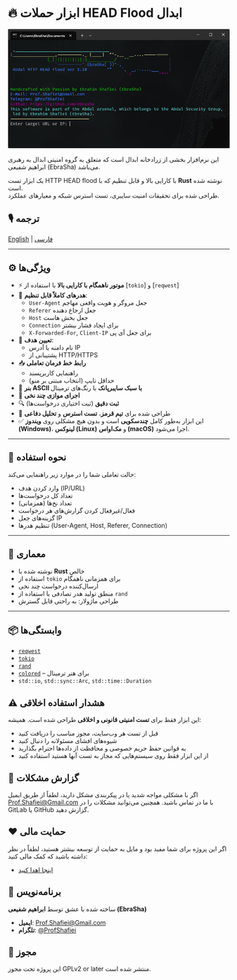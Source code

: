 # 🔥 ابزار حملات HEAD Flood ابدال


<div align="center">
  <img src="scr.jpg" alt="Abdal HTTP HEAD Flood">
</div>


این نرم‌افزار بخشی از زرادخانه ابدال است که متعلق به گروه امنیتی ابدال به رهبری ابراهیم شفیعی (EbraSha) می‌باشد.

یک ابزار تست HTTP HEAD flood با کارایی بالا و قابل تنظیم که با **Rust** نوشته شده است.  
طراحی شده برای تحقیقات امنیت سایبری، تست استرس شبکه و معیارهای عملکرد.

## 🎙️ ترجمه

[English](README.md) | [فارسی](README.fa.md)

---

## ⚙️ ویژگی‌ها

- ⚡ **موتور ناهمگام با کارایی بالا** با استفاده از [`tokio`] و [`reqwest`]
- 🧠 **هدرهای کاملاً قابل تنظیم**:
  - `User-Agent` جعل مروگر و هویت واقعی مهاجم
  - `Referer` جعل ارجاع دهنده
  - `Host` جعل بخش هاست
  - `Connection` برای ایجاد فشار بیشتر
  - `X-Forwarded-For`, `Client-IP` برای جعل آی پی
- 🎯 **تعیین هدف**:
  - نام دامنه یا آدرس IP
  - پشتیبانی از HTTP/HTTPS
- 📥 **رابط خط فرمان تعاملی**
  - راهنمایی کاربرپسند
  - حداقل تایپ (انتخاب مبتنی بر منو)
- 🎨 **بنر ASCII با سبک سایبرپانک** با رنگ‌های ترمینال
- 🔄 **اجرای موازی چند نخی**
- 🔍 **ثبت دقیق** (ثبت اختیاری درخواست‌ها)
- 🧪 طراحی شده برای **تیم قرمز**، **تست استرس** و **تحلیل دفاعی**
- ✅ این ابزار به‌طور کامل **چندسکویی** است و بدون هیچ مشکلی روی **ویندوز (Windows)**، **لینوکس (Linux)** و **مک‌اواس (macOS)** اجرا می‌شود.
---

## 🧩 نحوه استفاده

حالت تعاملی شما را در موارد زیر راهنمایی می‌کند:
- وارد کردن هدف (IP/URL)
- تعداد کل درخواست‌ها
- تعداد نخ‌ها (همزمانی)
- فعال/غیرفعال کردن گزارش‌های هر درخواست
- گزینه‌های جعل IP
- تنظیم هدرها (User-Agent, Host, Referer, Connection)

---

## 🧠 معماری

- نوشته شده با **Rust** خالص
- استفاده از `tokio` برای همزمانی ناهمگام
- ارسال‌کننده درخواست چند نخی
- منطق تولید هدر تصادفی با استفاده از `rand`
- طراحی ماژولار: به راحتی قابل گسترش

---

## 📦 وابستگی‌ها

- [`reqwest`](https://crates.io/crates/reqwest)
- [`tokio`](https://crates.io/crates/tokio)
- [`rand`](https://crates.io/crates/rand)
- [`colored`](https://crates.io/crates/colored) – برای هنر ترمینال
- `std::io`, `std::sync::Arc`, `std::time::Duration`

## ⚠️ هشدار استفاده اخلاقی
این ابزار فقط برای **تست امنیتی قانونی و اخلاقی** طراحی شده است. همیشه:
- قبل از تست هر وب‌سایت، مجوز مناسب را دریافت کنید
- شیوه‌های افشای مسئولانه را دنبال کنید
- به قوانین حفظ حریم خصوصی و محافظت از داده‌ها احترام بگذارید
- از این ابزار فقط روی سیستم‌هایی که مجاز به تست آنها هستید استفاده کنید

## 🐛 گزارش مشکلات
اگر با مشکلی مواجه شدید یا در پیکربندی مشکل دارید، لطفاً از طریق ایمیل Prof.Shafiei@Gmail.com با ما در تماس باشید. همچنین می‌توانید مشکلات را در GitLab یا GitHub گزارش دهید.

## ❤️ حمایت مالی
اگر این پروژه برای شما مفید بود و مایل به حمایت از توسعه بیشتر هستید، لطفاً در نظر داشته باشید که کمک مالی کنید:
- [اینجا اهدا کنید](https://alphajet.ir/abdal-donation)

## 🤵 برنامه‌نویس
ساخته شده با عشق توسط **ابراهیم شفیعی (EbraSha)**
- **ایمیل**: Prof.Shafiei@Gmail.com
- **تلگرام**: [@ProfShafiei](https://t.me/ProfShafiei)

## 📜 مجوز
این پروژه تحت مجوز GPLv2 or later منتشر شده است. 